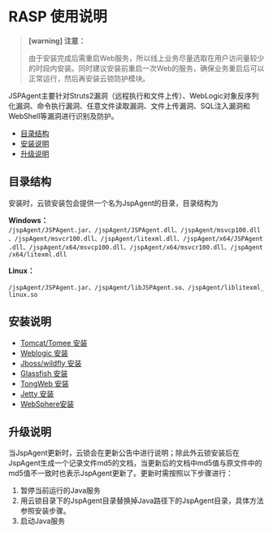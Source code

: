 # RASP 使用说明

> **\[warning\] 注意：**
>
> 由于安装完成后需重启Web服务，所以线上业务尽量选取在用户访问量较少的时段内安装。同时建议安装前重启一次Web的服务，确保业务重启后可以正常运行，然后再安装云锁防护模块。

JSPAgent主要针对Struts2漏洞（远程执行和文件上传）、WebLogic对象反序列化漏洞、命令执行漏洞、任意文件读取漏洞、文件上传漏洞、SQL注入漏洞和WebShell等漏洞进行识别及防护。

* [目录结构](./#目录结构)
* [安装说明](./#安装说明)
* [升级说明](./#升级说明)

## 目录结构

安装时，云锁安装包会提供一个名为JspAgent的目录，目录结构为

**Windows：** `/jspAgent/JSPAgent.jar、/jspAgent/JSPAgent.dll、/jspAgent/msvcp100.dll、/jspAgent/msvcr100.dll、/jspAgent/litexml.dll、/jspAgent/x64/JSPAgent.dll、/jspAgent/x64/msvcp100.dll、/jspAgent/x64/msvcr100.dll、/jspAgent/x64/litexml.dll`

**Linux：**

`/jspAgent/JSPAgent.jar、/jspAgent/libJSPAgent.so、/jspAgent/liblitexml_linux.so`

## 安装说明

* [Tomcat/Tomee 安装](tomcat.md)
* [Weblogic 安装](weblogic.md)
* [Jboss/wildfly 安装](jboss.md)
* [Glassfish 安装](glassfish.md)
* [TongWeb 安装](tongweb.md)
* [Jetty 安装](jetty.md)
* [WebSphere安装](websphere.md)

## 升级说明

当JspAgent更新时，云锁会在更新公告中进行说明；除此外云锁安装后在JspAgent生成一个记录文件md5的文档，当更新后的文档中md5值与原文件中的md5值不一致时也表示JspAgent更新了。更新时需按照以下步骤进行：

1. 暂停当前运行的Java服务
2. 用云锁目录下的JspAgent目录替换掉Java路径下的JspAgent目录，具体方法参照安装步骤。
3. 启动Java服务

